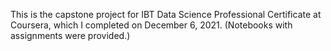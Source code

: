 This is the capstone project for IBT Data Science Professional Certificate at Coursera, which I completed on December 6, 2021. (Notebooks with assignments were provided.)
